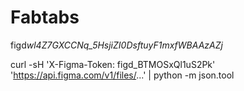 # Fabtabs

figd*wl4Z7GXCCNq_5HsjiZI0DsftuyF1mxfWBAAzAZj*

curl -sH 'X-Figma-Token: figd_BTMOSxQl1uS2Pk'
'https://api.figma.com/v1/files/...'
| python -m json.tool
